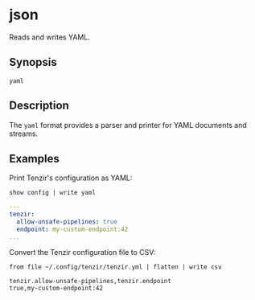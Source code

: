 # json

Reads and writes YAML.

## Synopsis

```
yaml
```

## Description

The `yaml` format provides a parser and printer for YAML documents and streams.

## Examples

Print Tenzir's configuration as YAML:

```
show config | write yaml
```

```yaml
---
tenzir:
  allow-unsafe-pipelines: true
  endpoint: my-custom-endpoint:42
...
```

Convert the Tenzir configuration file to CSV:

```
from file ~/.config/tenzir/tenzir.yml | flatten | write csv
```

```tsv
tenzir.allow-unsafe-pipelines,tenzir.endpoint
true,my-custom-endpoint:42
```
